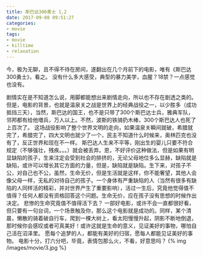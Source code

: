 ```yaml
---
title: 斯巴达300勇士 1,2
date: 2017-09-08 09:51:27
categories:
- movie
tags:
- movie
- killtime
- relaxation
---
```

今，极为无聊，且不得不待在房间，遂翻出在几个月前下的电影，唯有《斯巴达300勇士》，看之。
没有什么多大感受，典型的暴力美学，血腥？18禁？一点感觉也没有。
<!--more-->
剧情实在是不知道怎么说，用脚都能想出来剧情走向，所以也不存在剧透之类的。
但是，电影的背景，也就是温泉关之战是世界上的经典战役之一，以少胜多（成功抵挡三天），当然，斯巴达的国王，也不是只带了300个斯巴达士兵，雅典军队，邻邦都有给他増兵，万人以上。不然，波斯的铁骑扔木棒，300个斯巴达人也死了上百次了。
这场战役影响了整个世界文明的走向，如果温泉关瞬间就破，希腊就完了，希腊完了，四大文明也就少了一个，民主不知道什么时候来，奥林匹克也没有了，反正世界和现在不一样。
斯巴达人生来不平等，刚出生的婴儿只要不符合规定（不够强壮，残疾。。。）就会被丢弃。恩，不好评价这种做法，但是如果有明显缺陷的孩子，生来注定会受到社会的排挤的，无论父母地位多么显赫，缺陷就是缺陷，或许可以增长其它方面的力量，但是，缺陷就是缺陷。生下来，对孩子不公，对自己也不公，虽然，生命无价，但是生活就是这样，你不能奢望，其他人会像父母一样，无私的对待自己的孩子。一个身体有严重缺陷的人（当然有很多有缺陷的人同样活的精彩，并对世界产生了重要影响），活过一生后，究竟他觉得值不值得？任何人都没有资格回答这个问题。生命无价，应在孩子没有思想的时候作出决定。
悲惨的生命究竟值不值得活下去？
一部好电影，或许不会一直都很好看，但只要有一句台词，一个场景触及你，那么这个电影就是成功的。同样，某个清晨，懒散的骑着破自行车，爬到一棵大树上，看太阳慢慢升起，阴影不断地倒退，那时候你会感叹或者可真美好！或许这就是生命的意义，见证美好的事物，哪怕自己活在沼泽里。
愿每个追梦的人，都能有美好的归宿，愿每人都能见证美好的事物。
电影十分，打六分吧，毕竟，表情包那么火，不看，好意思吗？
{% img /images/movie/3.jpg %}